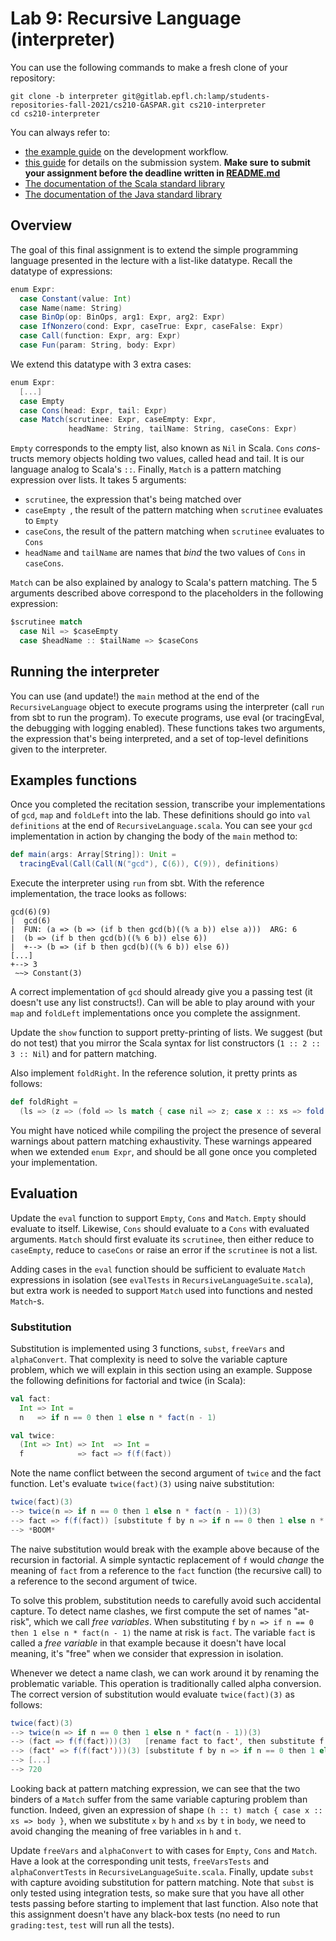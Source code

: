 # Lab 9: Recursive Language (interpreter)

You can use the following commands to make a fresh clone of your repository:

```shell
git clone -b interpreter git@gitlab.epfl.ch:lamp/students-repositories-fall-2021/cs210-GASPAR.git cs210-interpreter
cd cs210-interpreter
```

You can always refer to:
  * [the example guide](https://gitlab.epfl.ch/lamp/cs210/blob/master/labs/example-lab.md) on the development workflow.
  * [this guide](https://gitlab.epfl.ch/lamp/cs210/blob/master/labs/grading-and-submission.md) for details on the submission system.
    **Make sure to submit your assignment before the deadline written in [README.md](/README.md)**
  * [The documentation of the Scala standard library](https://www.scala-lang.org/files/archive/api/2.13.3)
  * [The documentation of the Java standard
    library](https://docs.oracle.com/en/java/javase/15/docs/api/index.html)


## Overview

The goal of this final assignment is to extend the simple programming language presented in the lecture with a list-like datatype. Recall the datatype of expressions:

~~~scala
enum Expr:
  case Constant(value: Int)
  case Name(name: String)
  case BinOp(op: BinOps, arg1: Expr, arg2: Expr)
  case IfNonzero(cond: Expr, caseTrue: Expr, caseFalse: Expr)
  case Call(function: Expr, arg: Expr)
  case Fun(param: String, body: Expr)
~~~

We extend this datatype with 3 extra cases:

~~~scala
enum Expr:
  [...]
  case Empty
  case Cons(head: Expr, tail: Expr)
  case Match(scrutinee: Expr, caseEmpty: Expr,
             headName: String, tailName: String, caseCons: Expr)
~~~

`Empty` corresponds to the empty list, also known as `Nil` in Scala. `Cons` *cons*-tructs memory objects holding two values, called head and tail. It is our language analog to Scala's `::`. Finally, `Match` is a pattern matching expression over lists. It takes 5 arguments:

- `scrutinee`, the expression that's being matched over
- `caseEmpty `, the result of the pattern matching when `scrutinee` evaluates to `Empty`
- `caseCons`, the result of the pattern matching when `scrutinee` evaluates to `Cons`
- `headName` and `tailName` are names that *bind* the two values of `Cons` in `caseCons`.

`Match` can be also explained by analogy to Scala's pattern matching. The 5 arguments described above correspond to the placeholders in the following expression:

~~~scala
$scrutinee match
  case Nil => $caseEmpty
  case $headName :: $tailName => $caseCons
~~~

## Running the interpreter

You can use (and update!) the `main` method at the end of the `RecursiveLanguage` object to execute programs using the interpreter (call `run` from sbt to run the program). To execute programs, use eval (or tracingEval, the debugging with logging enabled). These functions takes two arguments, the expression that's being interpreted, and a set of top-level definitions given to the interpreter.

## Examples functions

Once you completed the recitation session, transcribe your implementations of `gcd`, `map` and `foldLeft` into the lab. These definitions should go into `val definitions` at the end of `RecursiveLanguage.scala`. You can see your `gcd` implementation in action by changing the body of the `main` method to:

~~~scala
def main(args: Array[String]): Unit =
  tracingEval(Call(Call(N("gcd"), C(6)), C(9)), definitions)
~~~

Execute the interpreter using `run` from sbt. With the reference implementation, the trace looks as follows:

~~~
gcd(6)(9)
|  gcd(6)
|  FUN: (a => (b => (if b then gcd(b)((% a b)) else a)))  ARG: 6
|  (b => (if b then gcd(b)((% 6 b)) else 6))
|  +--> (b => (if b then gcd(b)((% 6 b)) else 6))
[...]
+--> 3
 ~~> Constant(3)
~~~

A correct implementation of `gcd` should already give you a passing test (it doesn't use any list constructs!). Can will be able to play around with your `map` and `foldLeft` implementations once you complete the assignment.

Update the `show` function to support pretty-printing of lists. We suggest (but do not test) that you mirror the Scala syntax for list constructors (`1 :: 2 :: 3 :: Nil`) and for pattern matching.

Also implement `foldRight`. In the reference solution, it pretty prints as follows:

~~~scala
def foldRight =
  (ls => (z => (fold => ls match { case nil => z; case x :: xs => fold(x)(foldRight(xs)(z)(fold)) })))
~~~

You might have noticed while compiling the project the presence of several warnings about pattern matching exhaustivity. These warnings appeared when we extended `enum Expr`, and should be all gone once you completed your implementation.

## Evaluation

Update the `eval` function to support `Empty`, `Cons` and `Match`. `Empty` should evaluate to itself. Likewise, `Cons` should evaluate to a `Cons` with evaluated arguments. `Match` should first evaluate its `scrutinee`, then either reduce to `caseEmpty`, reduce to `caseCons` or raise an error if the `scrutinee` is not a list.

Adding cases in the `eval` function should be sufficient to evaluate `Match` expressions in isolation (see `evalTests` in `RecursiveLanguageSuite.scala`), but extra work is needed to support `Match` used into functions and nested `Match`-s.

### Substitution

Substitution is implemented using 3 functions, `subst`, `freeVars` and `alphaConvert`. That complexity is need to solve the variable capture problem, which we will explain in this section using an example. Suppose the following definitions for factorial and twice (in Scala):

~~~scala
val fact:
  Int => Int =
  n   => if n == 0 then 1 else n * fact(n - 1)

val twice:
  (Int => Int) => Int  => Int =
  f            => fact => f(f(fact))
~~~

Note the name conflict between the second argument of `twice` and the fact function. Let's evaluate `twice(fact)(3)` using naive substitution:

~~~scala
twice(fact)(3)
--> twice(n => if n == 0 then 1 else n * fact(n - 1))(3)
--> fact => f(f(fact)) [substitute f by n => if n == 0 then 1 else n * fact(n - 1)]
--> *BOOM*
~~~

The naive substitution would break with the example above because of the recursion in factorial. A simple syntactic replacement of `f` would *change* the meaning of `fact` from a reference to the `fact` function (the recursive call) to a reference to the second argument of twice.

To solve this problem, substitution needs to carefully avoid such accidental capture. To detect name clashes, we first compute the set of names "at-risk", which we call *free variables*. When substituting `f` by `n => if n == 0 then 1 else n * fact(n - 1)` the name at risk is `fact`. The variable `fact` is called a *free variable* in that example because it doesn't have local meaning, it's "free" when we consider that expression in isolation.

Whenever we detect a name clash, we can work around it by renaming the problematic variable. This operation is traditionally called alpha conversion. The correct version of substitution would evaluate `twice(fact)(3)` as follows:

~~~scala
twice(fact)(3)
--> twice(n => if n == 0 then 1 else n * fact(n - 1))(3)
--> (fact => f(f(fact)))(3)   [rename fact to fact', then substitute f by n => if n == 0 then 1 else n * fact(n - 1)]
--> (fact' => f(f(fact')))(3) [substitute f by n => if n == 0 then 1 else n * fact(n - 1)]
--> [...]
--> 720
~~~

Looking back at pattern matching expression, we can see that the two binders of a `Match` suffer from the same variable capturing problem than function. Indeed, given an expression of shape `(h :: t) match { case x :: xs => body }`, when we substitute `x` by `h` and `xs` by `t` in `body`, we need to avoid changing the meaning of free variables in `h` and `t`.

Update `freeVars` and `alphaConvert` to with cases for `Empty`, `Cons` and `Match`. Have a look at the corresponding unit tests, `freeVarsTests` and `alphaConvertTests` in `RecursiveLanguageSuite.scala`. Finally, update `subst` with capture avoiding substitution for pattern matching. Note that `subst` is only tested using integration tests, so make sure that you have all other tests passing before starting to implement that last function. Also note that this assignment doesn't have any black-box tests (no need to run `grading:test`, `test` will run all the tests).
